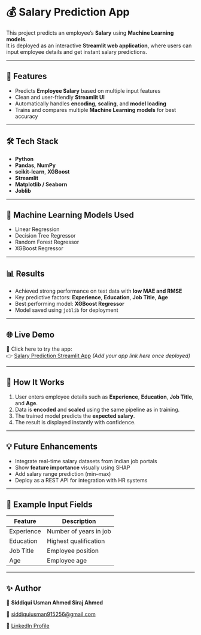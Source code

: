 # 💰 Salary Prediction App

This project predicts an employee’s **Salary** using **Machine Learning models**.  
It is deployed as an interactive **Streamlit web application**, where users can input employee details and get instant salary predictions.

---

## 📌 Features
- Predicts **Employee Salary** based on multiple input features  
- Clean and user-friendly **Streamlit UI**  
- Automatically handles **encoding**, **scaling**, and **model loading**  
- Trains and compares multiple **Machine Learning models** for best accuracy  

---

## 🛠️ Tech Stack
- **Python**  
- **Pandas**, **NumPy**  
- **scikit-learn**, **XGBoost**  
- **Streamlit**  
- **Matplotlib / Seaborn**  
- **Joblib**

---

## 🤖 Machine Learning Models Used
- Linear Regression  
- Decision Tree Regressor  
- Random Forest Regressor  
- XGBoost Regressor  

---

## 📊 Results
- Achieved strong performance on test data with **low MAE and RMSE**  
- Key predictive factors: **Experience**, **Education**, **Job Title**, **Age**  
- Best performing model: **XGBoost Regressor**  
- Model saved using `joblib` for deployment  

---

## 🌐 Live Demo
🔗 Click here to try the app:  
👉 [Salary Prediction Streamlit App](#) *(Add your app link here once deployed)*  

---

## 🚀 How It Works
1. User enters employee details such as **Experience**, **Education**, **Job Title**, and **Age**.  
2. Data is **encoded** and **scaled** using the same pipeline as in training.  
3. The trained model predicts the **expected salary**.  
4. The result is displayed instantly with confidence.  

---

## 💡 Future Enhancements
- Integrate real-time salary datasets from Indian job portals  
- Show **feature importance** visually using SHAP  
- Add salary range prediction (min–max)  
- Deploy as a REST API for integration with HR systems  

---

## 📂 Example Input Fields
| Feature | Description |
|----------|--------------|
| Experience | Number of years in job |
| Education | Highest qualification |
| Job Title | Employee position |
| Age | Employee age |

---

## ✨ Author
👤 **Siddiqui Usman Ahmed Siraj Ahmed**  

📧 siddiquiusman915256@gmail.com  

🔗 [LinkedIn Profile](https://www.linkedin.com/in/usman-siddiqui-948006347)  
